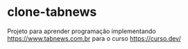 # clone-tabnews
Projeto para aprender programação implementando https://www.tabnews.com.br para o curso https://curso.dev/
